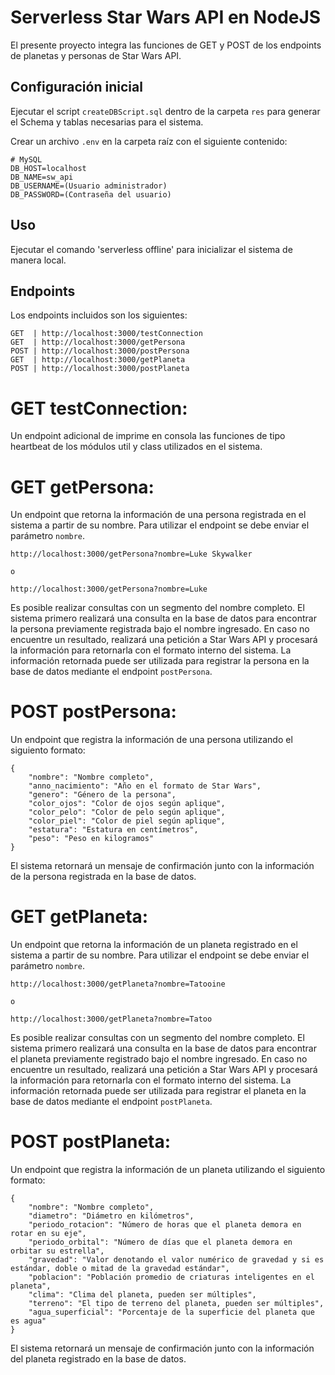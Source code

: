 <!--
title: 'Serverless Star Wars API en NodeJS'
description: 'El presente proyecto integra las funciones de GET y POST de los endpoints de planetas y personas de Star Wars API.'
layout: Doc
framework: v3
platform: AWS
language: nodeJS
authorLink: 'https://github.com/GabrielMQ-5'
authorName: 'Gabriel MQ'
authorAvatar: 'https://avatars.githubusercontent.com/u/22775850?v=4'
-->

# Serverless Star Wars API en NodeJS

El presente proyecto integra las funciones de GET y POST de los endpoints de planetas y personas de Star Wars API.

## Configuración inicial

Ejecutar el script `createDBScript.sql` dentro de la carpeta `res` para generar el Schema y tablas necesarias para el sistema.

Crear un archivo `.env` en la carpeta raíz con el siguiente contenido:

```
# MySQL
DB_HOST=localhost
DB_NAME=sw_api
DB_USERNAME=(Usuario administrador)
DB_PASSWORD=(Contraseña del usuario)
```

## Uso

Ejecutar el comando 'serverless offline' para inicializar el sistema de manera local.

## Endpoints

Los endpoints incluidos son los siguientes:

```
GET  | http://localhost:3000/testConnection
GET  | http://localhost:3000/getPersona
POST | http://localhost:3000/postPersona
GET  | http://localhost:3000/getPlaneta
POST | http://localhost:3000/postPlaneta
```

# GET testConnection:

Un endpoint adicional de imprime en consola las funciones de tipo heartbeat de los módulos util y class utilizados en el sistema.

# GET getPersona:

Un endpoint que retorna la información de una persona registrada en el sistema a partir de su nombre.
Para utilizar el endpoint se debe enviar el parámetro `nombre`.

```
http://localhost:3000/getPersona?nombre=Luke Skywalker

o

http://localhost:3000/getPersona?nombre=Luke
```

Es posible realizar consultas con un segmento del nombre completo.
El sistema primero realizará una consulta en la base de datos para encontrar la persona previamente registrada bajo el nombre ingresado.
En caso no encuentre un resultado, realizará una petición a Star Wars API y procesará la información para retornarla con el formato interno del sistema.
La información retornada puede ser utilizada para registrar la persona en la base de datos mediante el endpoint `postPersona`.

# POST postPersona:

Un endpoint que registra la información de una persona utilizando el siguiento formato:

```
{
    "nombre": "Nombre completo",
    "anno_nacimiento": "Año en el formato de Star Wars",
    "genero": "Género de la persona",
    "color_ojos": "Color de ojos según aplique",
    "color_pelo": "Color de pelo según aplique",
    "color_piel": "Color de piel según aplique",
    "estatura": "Estatura en centímetros",
    "peso": "Peso en kilogramos"
}
```

El sistema retornará un mensaje de confirmación junto con la información de la persona registrada en la base de datos.

# GET getPlaneta:

Un endpoint que retorna la información de un planeta registrado en el sistema a partir de su nombre.
Para utilizar el endpoint se debe enviar el parámetro `nombre`.

```
http://localhost:3000/getPlaneta?nombre=Tatooine

o

http://localhost:3000/getPlaneta?nombre=Tatoo
```

Es posible realizar consultas con un segmento del nombre completo.
El sistema primero realizará una consulta en la base de datos para encontrar el planeta previamente registrado bajo el nombre ingresado.
En caso no encuentre un resultado, realizará una petición a Star Wars API y procesará la información para retornarla con el formato interno del sistema.
La información retornada puede ser utilizada para registrar el planeta en la base de datos mediante el endpoint `postPlaneta`.

# POST postPlaneta:

Un endpoint que registra la información de un planeta utilizando el siguiento formato:

```
{
    "nombre": "Nombre completo",
    "diametro": "Diámetro en kilómetros",
    "periodo_rotacion": "Número de horas que el planeta demora en rotar en su eje",
    "periodo_orbital": "Número de días que el planeta demora en orbitar su estrella",
    "gravedad": "Valor denotando el valor numérico de gravedad y si es estándar, doble o mitad de la gravedad estándar",
    "poblacion": "Población promedio de criaturas inteligentes en el planeta",
    "clima": "Clima del planeta, pueden ser múltiples",
    "terreno": "El tipo de terreno del planeta, pueden ser múltiples",
    "agua_superficial": "Porcentaje de la superficie del planeta que es agua"
}
```

El sistema retornará un mensaje de confirmación junto con la información del planeta registrado en la base de datos.
